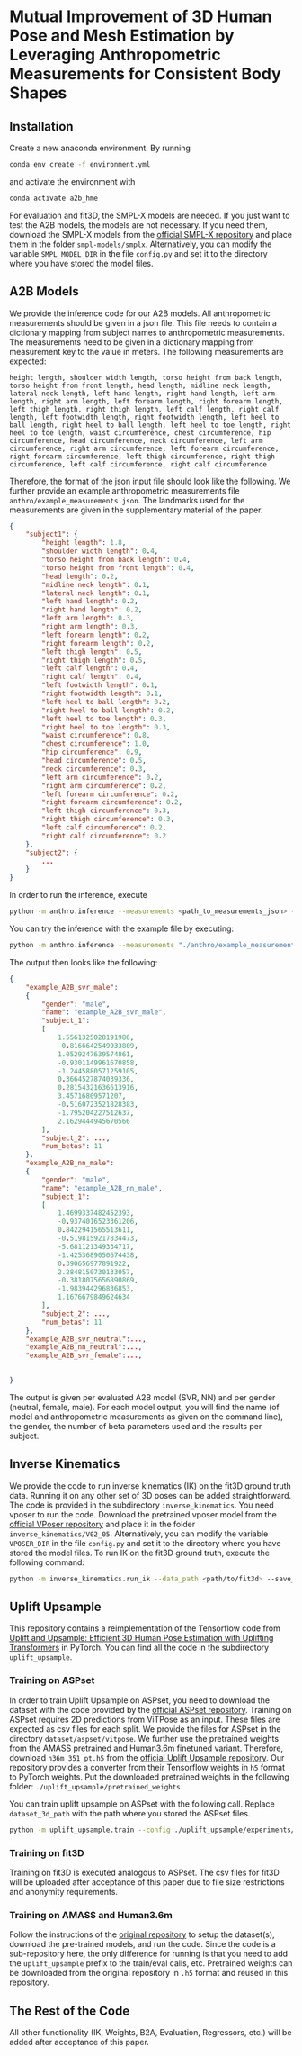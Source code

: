 # Mutual Improvement of 3D Human Pose and Mesh Estimation by Leveraging Anthropometric Measurements for Consistent Body Shapes

## Installation

Create a new anaconda environment. By running 
```bash
conda env create -f environment.yml
```
and activate the environment with
```bash
conda activate a2b_hme
```
For evaluation and fit3D, the SMPL-X models are needed. If you just want to test the A2B models, the models are not necessary. If you need them, download the SMPL-X models from the [official SMPL-X repository](https://smpl-x.is.tue.mpg.de) and place them in the folder `smpl-models/smplx`. Alternatively, you can modify the variable `SMPL_MODEL_DIR` in the file `config.py` and set it to the directory where you have stored the model files.

## A2B Models

We provide the inference code for our A2B models. All anthropometric measurements should be given in a json file. This file needs to contain a dictionary mapping from subject names to anthropometric measurements. The measurements need to be given in a dictionary mapping from measurement key to the value in meters. The following measurements are expected:

`height length, shoulder width length, torso height from back length, torso height from front length, head length, midline neck length, lateral neck length, left hand length, right hand length, left arm length, right arm length, left forearm length, right forearm length, left thigh length, right thigh length, left calf length, right calf length, left footwidth length, right footwidth length, left heel to ball length, right heel to ball length, left heel to toe length, right heel to toe length, waist circumference, chest circumference, hip circumference, head circumference, neck circumference, left arm circumference, right arm circumference, left forearm circumference, right forearm circumference, left thigh circumference, right thigh circumference, left calf circumference, right calf circumference`

Therefore, the format of the json input file should look like the following. We further provide an example anthropometric measurements file `anthro/example_measurements.json`. The landmarks used for the measurements are given in the supplementary material of the paper.
```json
{
    "subject1": {
        "height length": 1.8,
        "shoulder width length": 0.4,
        "torso height from back length": 0.4,
        "torso height from front length": 0.4,
        "head length": 0.2,
        "midline neck length": 0.1,
        "lateral neck length": 0.1,
        "left hand length": 0.2,
        "right hand length": 0.2,
        "left arm length": 0.3,
        "right arm length": 0.3,
        "left forearm length": 0.2,
        "right forearm length": 0.2,
        "left thigh length": 0.5,
        "right thigh length": 0.5,
        "left calf length": 0.4,
        "right calf length": 0.4,
        "left footwidth length": 0.1,
        "right footwidth length": 0.1,
        "left heel to ball length": 0.2,
        "right heel to ball length": 0.2,
        "left heel to toe length": 0.3,
        "right heel to toe length": 0.3,
        "waist circumference": 0.8,
        "chest circumference": 1.0,
        "hip circumference": 0.9,
        "head circumference": 0.5,
        "neck circumference": 0.3,
        "left arm circumference": 0.2,
        "right arm circumference": 0.2,
        "left forearm circumference": 0.2,
        "right forearm circumference": 0.2,
        "left thigh circumference": 0.3,
        "right thigh circumference": 0.3,
        "left calf circumference": 0.2,
        "right calf circumference": 0.2
    },
    "subject2": {
        ...
    }
}
```
 In order to run the inference, execute

```bash
python -m anthro.inference --measurements <path_to_measurements_json> --save_path <path_to_save_beta_predictions> --name <measurement_name>
```

You can try the inference with the example file by executing:
```bash
python -m anthro.inference --measurements "./anthro/example_measurements.json" --save_path "./anthro/anthro_betas.json" --name example
```

The output then looks like the following:

```json
{
    "example_A2B_svr_male":
    {
        "gender": "male",
        "name": "example_A2B_svr_male",
        "subject_1":
        [
            1.5561325028191986,
            -0.8166642549933809,
            1.0529247639574861,
            -0.9301149961670858,
            -1.2445880571259105,
            0.3664527874039336,
            0.28154321636613916,
            3.45716809571207,
            -0.5160723521828383,
            -1.795204227512637,
            2.1629444945670566
        ],
        "subject_2": ...,
        "num_betas": 11
    },
    "example_A2B_nn_male":
    {
        "gender": "male",
        "name": "example_A2B_nn_male",
        "subject_1":
        [
            1.4699337482452393,
            -0.9374016523361206,
            0.8422941565513611,
            -0.5198159217834473,
            -5.681121349334717,
            -1.4253689050674438,
            0.390656977891922,
            2.2848150730133057,
            -0.3818075656890869,
            -1.983944296836853,
            1.1676679849624634
        ],
        "subject_2": ...,
        "num_betas": 11
    },
    "example_A2B_svr_neutral":...,
    "example_A2B_nn_neutral":...,
    "example_A2B_svr_female":...,
  

}
```
The output is given per evaluated A2B model (SVR, NN) and per gender (neutral, female, male). For each model output, you will find the name (of model and anthropometric measurements as given on the command line), the gender, the number of beta parameters used and the results per subject. 

## Inverse Kinematics

We provide the code to run inverse kinematics (IK) on the fit3D ground truth data. Running it on any other set of 3D poses can be added straightforward. The code is provided in the subdirectory `inverse_kinematics`. You need vposer to run the code. Download the pretrained vposer model from the [official VPoser repository](https://smpl-x.is.tue.mpg.de) and place it in the folder `inverse_kinematics/V02_05`. Alternatively, you can modify the variable `VPOSER_DIR` in the file `config.py` and set it to the directory where you have stored the model files. To run IK on the fit3D ground truth, execute the following command:

```bash
python -m inverse_kinematics.run_ik --data_path <path/to/fit3d> --save_path <path_to_save_ik_results> --gpus <"list of gpus"> --num_procs <number of processes> --gender <gender_of_smplx_model> --split <val or train>
```

## Uplift Upsample
This repository contains a reimplementation
of the Tensorflow code from [Uplift and Upsample: Efficient 3D Human Pose Estimation with Uplifting Transformers](https://arxiv.org/abs/2210.06110) in PyTorch. You can find all the code in the subdirectory `uplift_upsample`.

### Training on ASPset
In order to train Uplift Upsample on ASPset, you need to download the dataset with the code provided by the [official  ASPset repository](https://github.com/anibali/aspset-510). Training on ASPset requires 2D predictions from ViTPose as an input. These files are expected as csv files for each split. We provide the files for ASPset in the directory `dataset/aspset/vitpose`. We further use the pretrained weights from the AMASS pretrained and Human3.6m finetuned variant. Therefore, download `h36m_351_pt.h5` from the [official Uplift Upsample repository](https://github.com/goldbricklemon/uplift-upsample-3dhpe). Our repository provides a converter from their Tensorflow weights in `h5` format to PyTorch weights. Put the downloaded pretrained weights in the following folder: `./uplift_upsample/pretrained_weights`.

You can train uplift upsample on ASPset with the following call. Replace `dataset_3d_path` with the path where you stored the ASPset files.
```bash
python -m uplift_upsample.train --config ./uplift_upsample/experiments/aspset_351.json --out_dir ./uplift_upsample/out --dataset_3d_path <path/to/aspset> --train_subset train --val_subset val --dataset aspset --gpu_id 0
```

### Training on fit3D
Training on fit3D is executed analogous to ASPset. The csv files for fit3D will be uploaded after acceptance of this paper due to file size restrictions and anonymity requirements. 

### Training on AMASS and Human3.6m
Follow the instructions of the [original repository](https://github.com/goldbricklemon/uplift-upsample-3dhpe) to setup the dataset(s), download the pre-trained models, and run the code. Since the code is a sub-repository here, the only difference for running is that you need to add the `uplift_upsample` prefix to the train/eval calls, etc. Pretrained weights can be downloaded from the original repository in `.h5` format and reused in this repository.

## The Rest of the Code
All other functionality (IK, Weights, B2A, Evaluation, Regressors, etc.) will be added after acceptance of this paper.